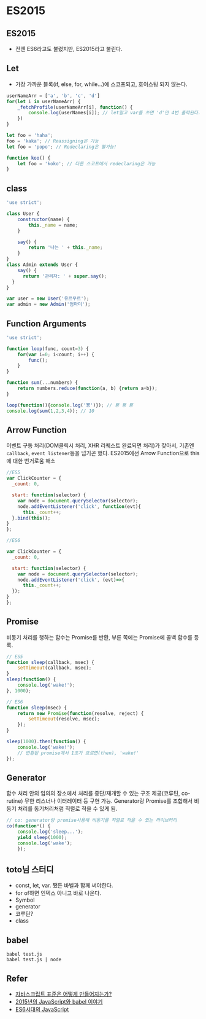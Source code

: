 # ES2015

## ES2015
- 전엔 ES6라고도 불렸지만, ES2015라고 불린다.

## Let
- 가장 가까운 블록(if, else, for, while...)에 스코프되고, 호이스팅 되지 않는다.

```js
userNameArr = ['a', 'b', 'c', 'd']
for(let i in userNameArr) {
    _fetchProfile(userNameArr[i], function() {
        console.log(userNames[i]); // let말고 var를 쓰면 'd'만 4번 출력된다. 호이스팅되어서.
    })
}
```

```js
let foo = 'haha';
foo = 'kaka'; // Reassigning은 가능
let foo = 'popo'; // Redeclaring은 불가능!

function koo() {
    let foo = 'koko'; // 다른 스코프에서 redeclaring은 가능
}
```

## class
```js
'use strict';

class User {
    constructor(name) {
        this._name = name;
    }

    say() {
        return '나는 ' + this._name;
    }
}
class Admin extends User {
    say() {
      return '관리자: ' + super.say();  
  }
}

var user = new User('유르무르');
var admin = new Admin('엄마미');
```

## Function Arguments
```js
'use strict';

function loop(func, count=3) {
    for(var i=0; i<count; i++) {
        func();
    }
}

function sum(...numbers) {
    return numbers.reduce(function(a, b) {return a+b});
}

loop(function(){console.log('뿅')}); // 뿅 뿅 뿅
console.log(sum(1,2,3,4)); // 10
```

## Arrow Function
이벤트 구동 처리(DOM클릭시 처리, XHR 리퀘스트 완료되면 처리)가 잦아서, 
기존엔 `callback`, `event listener`등을 넘기곤 했다.
ES2015에선 Arrow Function으로 this에 대한 번거로움 해소
```js
//ES5
var ClickCounter = {
  _count: 0,

  start: function(selector) {
    var node = document.querySelector(selector);
    node.addEventListener('click', function(evt){
      this._count++;
  }.bind(this));
}
};

//ES6

var ClickCounter = {
  _count: 0,

  start: function(selector) {
    var node = document.querySelector(selector);
    node.addEventListener('click', (evt)=>{
      this._count++;
  });
}
};
```

## Promise
비동기 처리를 행하는 함수는 Promise를 반환,
부른 쪽에는 Promise에 콜백 함수를 등록.

```js
// ES5
function sleep(callback, msec) {
    setTimeout(callback, msec);
}
sleep(function() {
    console.log('wake!');
}, 1000);
```

```js
// ES6
function sleep(msec) {
    return new Promise(function(resolve, reject) {
        setTimeout(resolve, msec);
    });
}

sleep(1000).then(function() {
    console.log('wake!');
    // 반환된 promise에서 1초가 흐르면(then), 'wake!'
});
```

## Generator
함수 처리 안의 임의의 장소에서 처리를 중단/재개할 수 있는 구조 제공(코루틴, co-rutine)
무한 리스너나 이터레이터 등 구현 가능. Generator랑 Promise를 조합해서 비동기 처리를 동기처리처럼 직렬로 적을 수 있게 됨.
```js
// co: generator랑 promise사용해 비동기를 직렬로 적을 수 있는 라이브러리
co(function*() {
    console.log('sleep...');
    yield sleep(1000);
    console.log('wake');
    });
```

## toto님 스터디
- const, let, var. 쨌든 바벨과 함께 써야한다.
- for of하면 인덱스 아니고 바로 나온다.
- Symbol
- generator
- 코루틴?
- class

## babel
```
babel test.js
babel test.js | node
```



## Refer
- [자바스크립트 표준은 어떻게 만들어지는가?](https://gamecodingschool.org/tag/tc39/)
- [2015년의 JavaScript와 babel 이야기](https://nodejs.github.io/nodejs-ko/articles/2015/05/11/story-about-js-and-babel/)
- [ES6시대의 JavaScript](https://gist.github.com/marocchino/841e2ff62f59f420f9d9)
